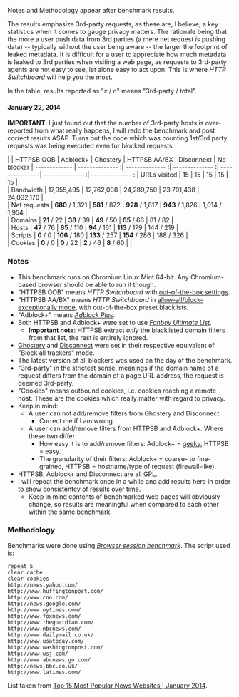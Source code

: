 Notes and Methodology appear after benchmark results.

The results emphasize 3rd-party requests, as these are, I believe, a key statistics when it comes to gauge privacy matters. The rationale being that the more a user push data from 3rd parties (a mere net request _is_ pushing data) -- typically without the user being aware -- the larger the footprint of leaked metadata. It is difficult for a user to appreciate how much metadata is leaked to 3rd parties when visiting a web page, as requests to 3rd-party agents are not easy to see, let alone easy to act upon. This is where _HTTP Switchboard_ will help you the most.

In the table, results reported as "_x_ / _n_" means "3rd-party / total".

#### January 22, 2014

**IMPORTANT**: I just found out that the number of 3rd-party hosts is over-reported from what really happens, I will redo the benchmark and post correct results ASAP. Turns out the code which was counting 1st/3rd party requests was being executed even for blocked requests.

|               | HTTPSB OOB      | Adblock+        | Ghostery        | HTTPSB AA/BX    | Disconnect      | No blocker
| ------------- | -------------- :| -------------- :| -------------- :| -------------- :| -------------- :| -------------- :
| URLs visited  |              15 |              15 |              15 |              15 |              15 |  
| Bandwidth     |      17,955,495 |      12,762,008 |      24,289,750 |      23,701,438 |      24,032,170 |      
| Net requests  | **680** / 1,321 |   **581** / 872 | **928** / 1,817 | **943** / 1,826 |   1,014 / 1,954 |  
| Domains       |     **21** / 22 |     **38** / 39 |     **49** / 50 |     **65** / 66 |         81 / 82 |   
| Hosts         |     **47** / 76 |    **65** / 110 |    **94** / 161 |   **113** / 179 |       144 / 219 |   
| Scripts       |       **0** / 0 |   **106** / 180 |   **133** / 257 |   **154** / 286 |       188 / 326 |   
| Cookies       |       **0** / 0 |      **0** / 22 |      **2** / 46 |      **8** / 60 |                 |   

### Notes
- This benchmark runs on Chromium Linux Mint 64-bit. Any Chromium-based browser should be able to run it though.
- "HTTPSB OOB" means *HTTP Switchboard* with [out-of-the-box settings](https://github.com/gorhill/httpswitchboard/wiki/How-to-use-HTTP-Switchboard:-Two-opposing-views#the-block-allallow-exceptionally-approach).
- "HTTPSB AA/BX" means *HTTP Switchboard* in [allow-all/block-exceptionally mode](/gorhill/httpswitchboard/wiki/How-to-use-HTTP-Switchboard:-Two-opposing-views#the-allow-allblock-exceptionally-approach), with out-of-the-box preset blacklists.
- "Adblock+" means [*Adblock Plus*](https://adblockplus.org/).
- Both HTTPSB and Adblock+ were set to use [*Fanboy Ultimate List*](http://www.fanboy.co.nz/filters.html).
    * **Important note**: HTTPSB extract _only_ the blacklisted domain filters from that list, the rest is entirely ignored.
- [Ghostery](http://www.ghostery.com/) and [Disconnect](https://disconnect.me/) were set in their respective equivalent of "Block all trackers" mode.
- The latest version of all blockers was used on the day of the benchmark.
- "3rd-party" in the strictest sense, meanings if the domain name of a request differs from the domain of a page URL address, the request is deemed 3rd-party.
- "Cookies" means outbound cookies, i.e. cookies reaching a remote host. These are the cookies which really matter with regard to privacy.
- Keep in mind:
    * A user can not add/remove filters from Ghostery and Disconnect.
        - Correct me if I am wrong.
    * A user can add/remove filters from HTTPSB and Adblock+. Where these two differ:
        - How easy it is to add/remove filters: Adblock+ = [geeky](https://adblockplus.org/en/filters), HTTPSB = easy.
        - The granularity of their filters: Adblock+ = coarse- to fine-grained, HTTPSB = hostname/type of request (firewall-like).
- HTTPSB, Adblock+ and Disconnect are all [GPL](http://en.wikipedia.org/wiki/GNU_General_Public_License).
- I will repeat the benchmark once in a while and add results here in order to show consistentcy of results over time.
    * Keep in mind contents of benchmarked web pages will obviously change, so results are meaningful when compared to each other within the same benchmark.

### Methodology

Benchmarks were done using [*Browser session benchmark*](https://github.com/gorhill/sessbench). The script used is:
```
repeat 5
clear cache
clear cookies
http://news.yahoo.com/
http://www.huffingtonpost.com/
http://www.cnn.com/
http://news.google.com/
http://www.nytimes.com/
http://www.foxnews.com/
http://www.theguardian.com/
http://www.nbcnews.com/
http://www.dailymail.co.uk/
http://www.usatoday.com/
http://www.washingtonpost.com/
http://www.wsj.com/
http://www.abcnews.go.com/
http://news.bbc.co.uk/
http://www.latimes.com/
```

List taken from [Top 15 Most Popular News Websites | January 2014](http://www.ebizmba.com/articles/news-websites).